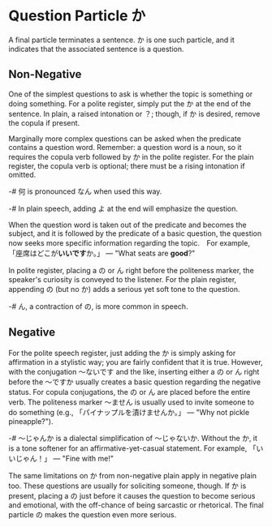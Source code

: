 # Question Particle か
A final particle terminates a sentence. か is one such particle, and it indicates that the associated sentence is a question.

## Non-Negative
One of the simplest questions to ask is whether the topic is something or doing something. For a polite register, simply put the か at the end of the sentence. In plain, a raised intonation or ？; though, if か is desired, remove the copula if present.

Marginally more complex questions can be asked when the predicate contains a question word. Remember: a question word is a noun, so it requires the copula verb followed by か in the polite register. For the plain register, the copula verb is optional; there must be a rising intonation if omitted.

-# 何 is pronounced なん when used this way.

-# In plain speech, adding よ at the end will emphasize the question.

[TODO: exclusively for polite?]: #
When the question word is taken out of the predicate and becomes the subject, and it is followed by the predicate of a basic question, the question now seeks more specific information regarding the topic.　For example, 「座席はどこが**いいです**か。」 — "What seats are **good**?"

[TODO: this applies to the negative too]: #
In polite register, placing a の or ん right before the politeness marker, the speaker's curiosity is conveyed to the listener. For the plain register, appending の (but no か) adds a serious yet soft tone to the question.

-# ん, a contraction of の, is more common in speech.

## Negative
For the polite speech register, just adding the か is simply asking for affirmation in a stylistic way; you are fairly confident that it is true. However, with the conjugation ～ないです and the like, inserting either a の or ん right before the ～ですか usually creates a basic question regarding the negative status. For copula conjugations, the の or ん are placed before the entire verb. The politeness marker ～ません is usually used to invite someone to do something (e.g., 「パイナップルを漬けませんか。」 — "Why not pickle pineapple?").

-# ～じゃんか is a dialectal simplification of ～じゃないか. Without the か, it is a tone softener for an affirmative-yet-casual statement. For example, 「いいじゃん！」 — "Fine with me!"

The same limitations on か from non-negative plain apply in negative plain too. These questions are usually for soliciting someone, though. If か is present, placing a の just before it causes the question to become serious and emotional, with the off-chance of being sarcastic or rhetorical. The final particle の makes the question even more serious.